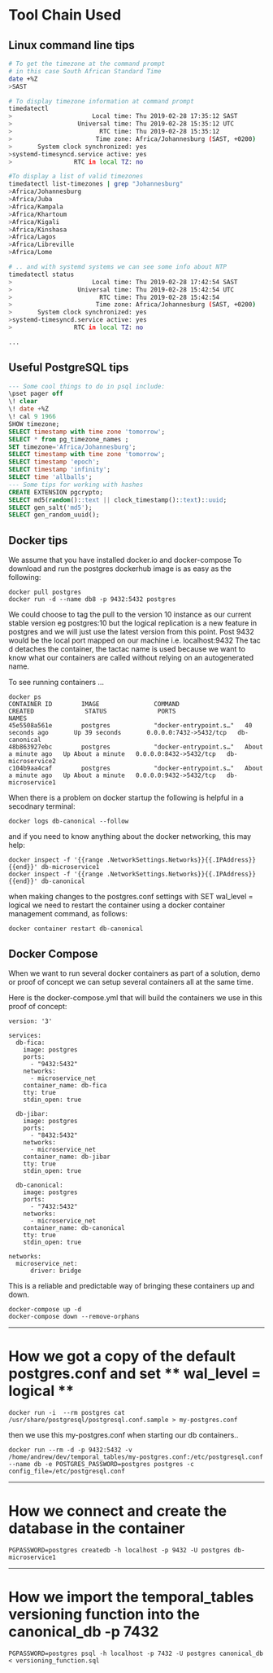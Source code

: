 # Tool Chain Used

## Linux command line tips

```bash
# To get the timezone at the command prompt
# in this case South African Standard Time
date +%Z
>SAST

# To display timezone information at command prompt
timedatectl
>                      Local time: Thu 2019-02-28 17:35:12 SAST
>                  Universal time: Thu 2019-02-28 15:35:12 UTC
>                        RTC time: Thu 2019-02-28 15:35:12
>                       Time zone: Africa/Johannesburg (SAST, +0200)
>       System clock synchronized: yes
>systemd-timesyncd.service active: yes
>                 RTC in local TZ: no

#To display a list of valid timezones
timedatectl list-timezones | grep "Johannesburg"
>Africa/Johannesburg
>Africa/Juba
>Africa/Kampala
>Africa/Khartoum
>Africa/Kigali
>Africa/Kinshasa
>Africa/Lagos
>Africa/Libreville
>Africa/Lome

# .. and with systemd systems we can see some info about NTP
timedatectl status
>                      Local time: Thu 2019-02-28 17:42:54 SAST
>                  Universal time: Thu 2019-02-28 15:42:54 UTC
>                        RTC time: Thu 2019-02-28 15:42:54
>                       Time zone: Africa/Johannesburg (SAST, +0200)
>       System clock synchronized: yes
>systemd-timesyncd.service active: yes
>                 RTC in local TZ: no

...


```


## Useful PostgreSQL tips

```SQL
--- Some cool things to do in psql include:
\pset pager off
\! clear
\! date +%Z
\! cal 9 1966
SHOW timezone;
SELECT timestamp with time zone 'tomorrow';
SELECT * from pg_timezone_names ;
SET timezone='Africa/Johannesburg';
SELECT timestamp with time zone 'tomorrow';
SELECT timestamp 'epoch';
SELECT timestamp 'infinity';
SELECT time 'allballs';
--- Some tips for working with hashes
CREATE EXTENSION pgcrypto;
SELECT md5(random()::text || clock_timestamp()::text)::uuid;
SELECT gen_salt('md5');
SELECT gen_random_uuid();
```

## Docker tips
We assume that you have installed docker.io and docker-compose 
To download and run the postgres dockerhub image is as easy as the following:
```
docker pull postgres
docker run -d --name db8 -p 9432:5432 postgres
```

We could choose to tag the pull to the version 10 instance as our current stable version eg postgres:10 
but the logical replication is a new feature in postgres and we will just use the latest version from this point.
Post 9432 would be the local port mapped on our machine i.e. localhost:9432
The tac d detaches the container, the tactac name is used because we want to know what our containers are called without relying on an autogenerated name.

To see running containers ...
```
docker ps
CONTAINER ID        IMAGE               COMMAND                  CREATED              STATUS              PORTS                    NAMES
45e5508a561e        postgres            "docker-entrypoint.s…"   40 seconds ago       Up 39 seconds       0.0.0.0:7432->5432/tcp   db-canonical
48b863927ebc        postgres            "docker-entrypoint.s…"   About a minute ago   Up About a minute   0.0.0.0:8432->5432/tcp   db-microservice2
c104b9aa4caf        postgres            "docker-entrypoint.s…"   About a minute ago   Up About a minute   0.0.0.0:9432->5432/tcp   db-microservice1
```

When there is a problem on docker startup the following is helpful in a secodnary terminal:
```
docker logs db-canonical --follow
```
and if you need to know anything about the docker networking, this may help:
```
docker inspect -f '{{range .NetworkSettings.Networks}}{{.IPAddress}}{{end}}' db-microservice1
docker inspect -f '{{range .NetworkSettings.Networks}}{{.IPAddress}}{{end}}' db-canonical
```

when making changes to the postgres.conf settings with SET wal_level = logical we need to restart the container using a docker container management command, as follows:
```
docker container restart db-canonical
``` 

## Docker Compose
When we want to run several docker containers as part of a solution, demo or proof of concept we can setup several containers all at the same time.

Here is the docker-compose.yml that will build the containers we use in this proof of concept:
```
version: '3'

services:
  db-fica:
    image: postgres
    ports:
      - "9432:5432"
    networks:
      - microservice_net
    container_name: db-fica
    tty: true
    stdin_open: true

  db-jibar:
    image: postgres
    ports:
      - "8432:5432"
    networks:
      - microservice_net
    container_name: db-jibar
    tty: true
    stdin_open: true

  db-canonical:
    image: postgres
    ports:
      - "7432:5432"
    networks:
      - microservice_net
    container_name: db-canonical
    tty: true
    stdin_open: true

networks:
  microservice_net:
      driver: bridge
```
This is a reliable and predictable way of bringing these containers up and down.
```
docker-compose up -d
docker-compose down --remove-orphans
```

-------
# How we got a copy of the default postgres.conf and set ** wal_level = logical **
```
docker run -i  --rm postgres cat /usr/share/postgresql/postgresql.conf.sample > my-postgres.conf
```
then we use this my-postgres.conf when starting our db containers..
```
docker run --rm -d -p 9432:5432 -v /home/andrew/dev/temporal_tables/my-postgres.conf:/etc/postgresql.conf --name db -e POSTGRES_PASSWORD=postgres postgres -c config_file=/etc/postgresql.conf
```
-------
# How we connect and create the database in the container
```
PGPASSWORD=postgres createdb -h localhost -p 9432 -U postgres db-microservice1
```
-------
# How we import the temporal_tables versioning function into the canonical_db -p 7432
```
PGPASSWORD=postgres psql -h localhost -p 7432 -U postgres canonical_db < versioning_function.sql
```


  






